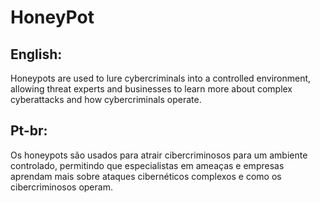 # HoneyPot
## English:
Honeypots are used to lure cybercriminals into a controlled environment, allowing threat experts and businesses to learn more about complex cyberattacks and how cybercriminals operate.

## Pt-br:
Os honeypots são usados para atrair cibercriminosos para um ambiente controlado, permitindo que especialistas em ameaças e empresas aprendam mais sobre ataques cibernéticos complexos e como os cibercriminosos operam.
